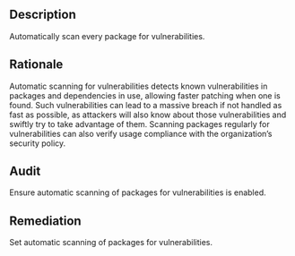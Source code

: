 ## Description

Automatically scan every package for vulnerabilities.

## Rationale

Automatic scanning for vulnerabilities detects known vulnerabilities in packages and dependencies in use, allowing faster patching when one is found. Such vulnerabilities can lead to a massive breach if not handled as fast as possible, as attackers will also know about those vulnerabilities and swiftly try to take advantage of them. Scanning packages regularly for vulnerabilities can also verify usage compliance with the organization’s security policy.

## Audit

Ensure automatic scanning of packages for vulnerabilities is enabled.

## Remediation

Set automatic scanning of packages for vulnerabilities.
